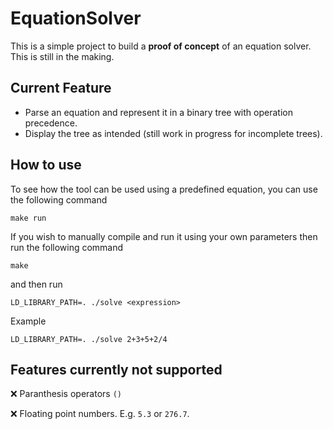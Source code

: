 # EquationSolver
This is a simple project to build a __proof of concept__ of an equation solver. This is still in the making.

## Current Feature
- Parse an equation and represent it in a binary tree with operation precedence.
- Display the tree as intended (still work in progress for incomplete trees).

## How to use
To see how the tool can be used using a predefined equation, you can use the following command

    make run

If you wish to manually compile and run it using your own parameters then run the following command

    make

and then run

    LD_LIBRARY_PATH=. ./solve <expression>

Example

    LD_LIBRARY_PATH=. ./solve 2+3+5+2/4

## Features currently not supported
❌ Paranthesis operators `()`

❌ Floating point numbers. E.g. `5.3` or `276.7`.